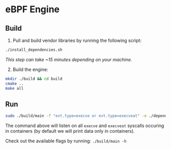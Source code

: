# eBPF Engine

## Build

1. Pull and build vendor libraries by running the following script:
```sh
./install_dependencies.sh
```
<i>This step can take ~15 minutes depending on your machine.</i>

2. Build the engine:

```sh
mkdir ./build && cd build
cmake ..
make all
```

## Run

```sh
sudo ./build/main -f "evt.type=execve or evt.type=execveat" -e ./dependencies/falco-libs/build/driver/bpf/probe.o
```

The command above will listen on all `execve` and `execveat` syscalls occuring in containers (by default we will print data only in containers).

Check out the available flags by running: `./build/main -h`
